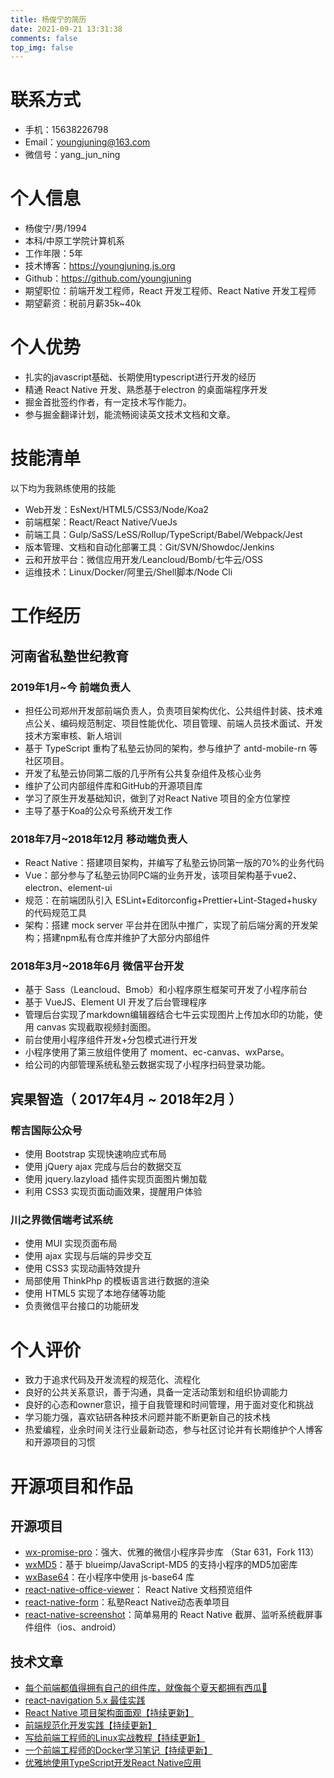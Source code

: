 ```yaml
---
title: 杨俊宁的简历
date: 2021-09-21 13:31:38
comments: false
top_img: false
---
```


# 联系方式

* 手机：15638226798
* Email：youngjuning@163.com
* 微信号：yang_jun_ning

# 个人信息

* 杨俊宁/男/1994
* 本科/中原工学院计算机系
* 工作年限：5年
* 技术博客：https://youngjuning.js.org
* Github：https://github.com/youngjuning
* 期望职位：前端开发工程师，React 开发工程师、React Native 开发工程师
* 期望薪资：税前月薪35k~40k

# 个人优势

- 扎实的javascript基础、长期使用typescript进行开发的经历
- 精通 React Native 开发、熟悉基于electron 的桌面端程序开发
- 掘金首批签约作者，有一定技术写作能力。
- 参与掘金翻译计划，能流畅阅读英文技术文档和文章。

# 技能清单

以下均为我熟练使用的技能

* Web开发：EsNext/HTML5/CSS3/Node/Koa2
* 前端框架：React/React Native/VueJs
* 前端工具：Gulp/SaSS/LeSS/Rollup/TypeScript/Babel/Webpack/Jest
* 版本管理、文档和自动化部署工具：Git/SVN/Showdoc/Jenkins
* 云和开放平台：微信应用开发/Leancloud/Bomb/七牛云/OSS
* 运维技术：Linux/Docker/阿里云/Shell脚本/Node Cli

# 工作经历

## 河南省私塾世纪教育

### 2019年1月~今 前端负责人

* 担任公司郑州开发部前端负责人，负责项目架构优化、公共组件封装、技术难点公关、编码规范制定、项目性能优化、项目管理、前端人员技术面试、开发技术方案审核、新人培训
* 基于 TypeScript 重构了私塾云协同的架构，参与维护了 antd-mobile-rn 等社区项目。
* 开发了私塾云协同第二版的几乎所有公共复杂组件及核心业务
* 维护了公司内部组件库和GitHub的开源项目库
* 学习了原生开发基础知识，做到了对React Native 项目的全方位掌控
* 主导了基于Koa的公众号系统开发工作

### 2018年7月~2018年12月 移动端负责人

* React Native：搭建项目架构，并编写了私塾云协同第一版的70%的业务代码
* Vue：部分参与了私塾云协同PC端的业务开发，该项目架构基于vue2、electron、element-ui
* 规范：在前端团队引入 ESLint+Editorconfig+Prettier+Lint-Staged+husky 的代码规范工具
* 架构：搭建 mock server 平台并在团队中推广，实现了前后端分离的开发架构；搭建npm私有仓库并维护了大部分内部组件

### 2018年3月~2018年6月 微信平台开发

* 基于 Sass（Leancloud、Bmob）和小程序原生框架可开发了小程序前台
* 基于 VueJS、Element UI 开发了后台管理程序
* 管理后台实现了markdown编辑器结合七牛云实现图片上传加水印的功能，使用 canvas 实现截取视频封面图。
* 前台使用小程序组件开发+分包模式进行开发
* 小程序使用了第三放组件使用了 moment、ec-canvas、wxParse。
* 给公司的内部管理系统私塾云数据实现了小程序扫码登录功能。

## 宾果智造（ 2017年4月 ~ 2018年2月 ）

### 帮吉国际公众号

* 使用 Bootstrap 实现快速响应式布局
* 使用 jQuery ajax 完成与后台的数据交互
* 使用 jquery.lazyload 插件实现页面图片懒加载
* 利用 CSS3 实现页面动画效果，提醒用户体验

### 川之界微信端考试系统

* 使用 MUI 实现页面布局
* 使用 ajax 实现与后端的异步交互
* 使用 CSS3 实现动画特效提升
* 局部使用 ThinkPhp 的模板语言进行数据的渲染
* 使用 HTML5 实现了本地存储等功能
* 负责微信平台接口的功能研发

# 个人评价

- 致力于追求代码及开发流程的规范化、流程化
- 良好的公共关系意识，善于沟通，具备一定活动策划和组织协调能力
- 良好的心态和owner意识，擅于自我管理和时间管理，用于面对变化和挑战
- 学习能力强，喜欢钻研各种技术问题并能不断更新自己的技术栈
- 热爱编程，业余时间关注行业最新动态，参与社区讨论并有长期维护个人博客和开源项目的习惯

# 开源项目和作品

## 开源项目

  - [wx-promise-pro](https://github.com/youngjuning/wx-promise-pro)：强大、优雅的微信小程序异步库 （Star 631，Fork 113）
  - [wxMD5](https://github.com/youngjuning/wxMD5)：基于 blueimp/JavaScript-MD5 的支持小程序的MD5加密库
  - [wxBase64](https://github.com/youngjuning/wxBase64)：在小程序中使用 js-base64 库
  - [react-native-office-viewer](https://github.com/sishuguojixuefu/react-native-office-viewer)： React Native 文档预览组件
  - [react-native-form](https://github.com/sishuguojixuefu/react-native-form)：私塾React Native动态表单项目
  - [react-native-screenshot](https://github.com/sishuguojixuefu/react-native-screenshot)：简单易用的 React Native 截屏、监听系统截屏事件组件（ios、android）

## 技术文章

- [每个前端都值得拥有自己的组件库，就像每个夏天都拥有西瓜🍉](https://juejin.cn/post/6983854006124675108)
- [react-navigation 5.x 最佳实践](https://juejin.im/post/5e50f3ace51d4526ef5f8d56)
- [React Native 项目架构面面观【持续更新】](https://juejin.im/post/5e535e0df265da576b566397)
- [前端规范化开发实践【持续更新】](https://juejin.im/post/5e7c7acdf265da42ec21447b)
- [写给前端工程师的Linux实战教程【持续更新】](https://juejin.im/post/5e81e2db518825737b4ad911)
- [一个前端工程师的Docker学习笔记【持续更新】](https://juejin.im/post/5e839f2851882573ab44f1b4)
- [优雅地使用TypeScript开发React Native应用](https://juejin.im/post/5cd978ef6fb9a031fe3be6bd)
